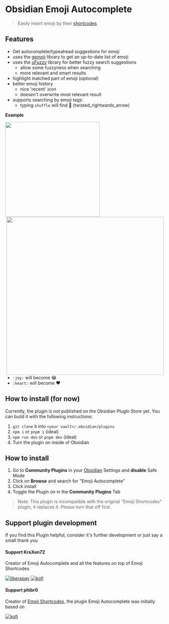# Obsidian Emoji Autocomplete 
<!-- ![GitHub all releases](https://img.shields.io/github/downloads/phibr0/obsidian-emoji-shortcodes/total) -->
> Easily insert emoji by their [shortcodes](https://emojibase.dev/shortcodes/)
    
## Features
- Get autocomplete/typeahead suggestions for emoji
- uses the [gemoji](https://github.com/wooorm/gemoji) library to get an up-to-date list of emoji
- uses the [uFuzzy](https://github.com/leeoniya/uFuzzy) library for better fuzzy search suggestions
  - allow some fuzzyness when searching
  - more relevant and smart results
- highlight matched part of emoji (optional)
- better emoji history
  - nice 'recent' icon     
  - doesen't overwrite most relevant result
- supports searching by emoji tags:
    - typing `shuffle` will find 🔀 (twisted_rightwards_arrow)
    
**Example**  
  
<p>
    <img height="300" src="https://github.com/KraXen72/obsidian-emoji-autocomplete/assets/21956756/7408384f-2f5e-4edb-8db3-fcfdc685e139"> <img width="500" align="right" src="https://user-images.githubusercontent.com/59741989/129605183-1295bfbb-760d-4b45-bf94-452f38f2b54c.gif">
</p>
  
- `:joy:` will become 😂
- `:heart:` will become :heart:
  
## How to install (for now)

Currently, the plugin is not published on the Obsidian Plugin Store yet.
You can build it with the following instructions:
1. `git clone` it into `<your vault>/.obsidian/plugins`
2. `npm i` or `pnpm i` (ideal)
3. `npm run dev` or `pnpm dev` (ideal)
4. Turn the plugin on inside of Obsidian

## How to install
1. Go to **Community Plugins** in your [Obsidian](https://www.obsidian.md) Settings and **disable** Safe Mode
2. Click on **Browse** and search for "Emoji Autocomplete"
3. Click install
4. Toggle the Plugin on in the **Community Plugins** Tab
  
> Note: This plugin is incompatible with the original "Emoji Shortcodes" plugin, it replaces it. Please turn that off first.

## Support plugin development
If you find this Plugin helpful, consider it's further development or just say a small thank you

#### Support KraXen72
Creator of Emoji Autocomplete and all the features on top of Emoji Shortcodes  
  
[![liberapay](https://liberapay.com/assets/widgets/donate.svg)](https://liberapay.com/KraXen72) [![kofi](https://ko-fi.com/img/githubbutton_sm.svg)](https://ko-fi.com/kraxen72)

#### Support phibr0
Creator of [Emoji Shortcodes](https://github.com/phibr0/obsidian-emoji-shortcodes), the plugin Emoji Autocomplete was initially based on  
  
[![kofi](https://ko-fi.com/img/githubbutton_sm.svg)](https://ko-fi.com/phibr0)
